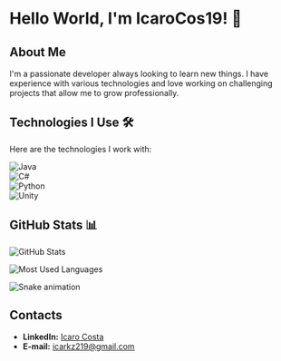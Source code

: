 # Hello World, I'm IcaroCos19! 👋

## About Me  
I'm a passionate developer always looking to learn new things. I have experience with various technologies and love working on challenging projects that allow me to grow professionally.

## Technologies I Use 🛠️  

Here are the technologies I work with:  

![Java](https://img.shields.io/badge/Java-ED8B00?style=for-the-badge&logo=openjdk&logoColor=white)  
![C#](https://img.shields.io/badge/C%23-239120?style=for-the-badge&logo=c-sharp&logoColor=white)  
![Python](https://img.shields.io/badge/Python-3776AB?style=for-the-badge&logo=python&logoColor=white)  
![Unity](https://img.shields.io/badge/Unity-100000?style=for-the-badge&logo=unity&logoColor=white)  


## GitHub Stats 📊  

![GitHub Stats](https://github-readme-stats.vercel.app/api?username=IcaroCos19&show_icons=true&theme=radical)  

![Most Used Languages](https://github-readme-stats.vercel.app/api/top-langs/?username=IcaroCos19&layout=compact&theme=radical)  



![Snake animation](https://github.com/SEU_USERNAME/SEU_USERNAME/blob/output/github-contribution-grid-snake.svg)

## Contacts


- **LinkedIn:** [Icaro Costa](https://www.linkedin.com/in/icaro-costa-3a335627b/)
- **E-mail:** icarkz219@gmail.com
